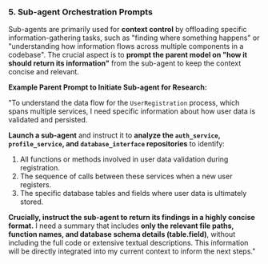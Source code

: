 
### 5. Sub-agent Orchestration Prompts

Sub-agents are primarily used for **context control** by offloading specific information-gathering tasks, such as "finding where something happens" or "understanding how information flows across multiple components in a codebase". The crucial aspect is to **prompt the parent model on "how it should return its information"** from the sub-agent to keep the context concise and relevant.

**Example Parent Prompt to Initiate Sub-agent for Research:**

"To understand the data flow for the `UserRegistration` process, which spans multiple services, I need specific information about how user data is validated and persisted.

**Launch a sub-agent** and instruct it to **analyze the `auth_service`, `profile_service`, and `database_interface` repositories** to identify:
1.  All functions or methods involved in user data validation during registration.
2.  The sequence of calls between these services when a new user registers.
3.  The specific database tables and fields where user data is ultimately stored.

**Crucially, instruct the sub-agent to return its findings in a highly concise format.** I need a summary that includes **only the relevant file paths, function names, and database schema details (table.field)**, without including the full code or extensive textual descriptions. This information will be directly integrated into my current context to inform the next steps."
